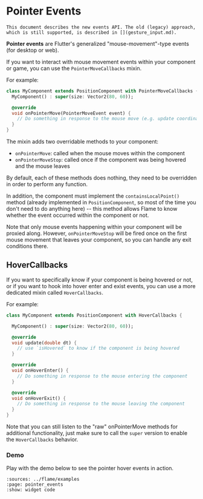 # Pointer Events

```{note}
This document describes the new events API. The old (legacy) approach,
which is still supported, is described in [](gesture_input.md).
```

**Pointer events** are Flutter's generalized "mouse-movement"-type events (for desktop or web).

If you want to interact with mouse movement events within your component or game, you can use the
`PointerMoveCallbacks` mixin.

For example:

```dart
class MyComponent extends PositionComponent with PointerMoveCallbacks {
  MyComponent() : super(size: Vector2(80, 60));

  @override
  void onPointerMove(PointerMoveEvent event) {
    // Do something in response to the mouse move (e.g. update coordinates)
  }
}
```

The mixin adds two overridable methods to your component:

- `onPointerMove`: called when the mouse moves within the component
- `onPointerMoveStop`: called once if the component was being hovered and the mouse leaves

By default, each of these methods does nothing, they need to be overridden in order to perform any
function.

In addition, the component must implement the `containsLocalPoint()` method (already implemented in
`PositionComponent`, so most of the time you don't need to do anything here) -- this method allows
Flame to know whether the event occurred within the component or not.

Note that only mouse events happening within your component will be proxied along. However,
`onPointerMoveStop` will be fired once on the first mouse movement that leaves your component, so
you can handle any exit conditions there.


## HoverCallbacks

If you want to specifically know if your component is being hovered or not, or if you want to hook
into hover enter and exist events, you can use a more dedicated mixin called `HoverCallbacks`.

For example:

```dart
class MyComponent extends PositionComponent with HoverCallbacks {

  MyComponent() : super(size: Vector2(80, 60));

  @override
  void update(double dt) {
    // use `isHovered` to know if the component is being hovered
  }

  @override
  void onHoverEnter() {
    // Do something in response to the mouse entering the component
  }

  @override
  void onHoverExit() {
    // Do something in response to the mouse leaving the component
  }
}
```

Note that you can still listen to the "raw" onPointerMove methods for additional functionality, just
make sure to call the `super` version to enable the `HoverCallbacks` behavior.


### Demo

Play with the demo below to see the pointer hover events in action.

```{flutter-app}
:sources: ../flame/examples
:page: pointer_events
:show: widget code
```
